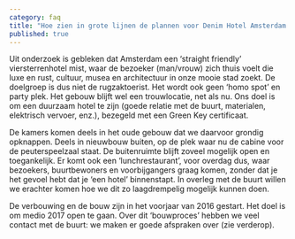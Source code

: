 ```yaml
---
category: faq
title: "Hoe zien in grote lijnen de plannen voor Denim Hotel Amsterdam eruit?"
published: true
---
```




Uit onderzoek is gebleken dat Amsterdam een ‘straight friendly’ viersterrenhotel mist, waar de bezoeker (man/vrouw) zich thuis voelt die luxe en rust, cultuur, musea en architectuur in onze mooie stad zoekt. De doelgroep is dus niet de rugzaktoerist. Het wordt ook geen ‘homo spot’ en party plek. Het gebouw blijft wel een trouwlocatie, net als nu. Ons doel is om een duurzaam hotel te zijn (goede relatie met de buurt, materialen, elektrisch vervoer, enz.), bezegeld met een Green Key certificaat.

De kamers komen deels in het oude gebouw dat we daarvoor grondig opknappen. Deels in nieuwbouw buiten, op de plek waar nu de cabine voor de peuterspeelzaal staat. De buitenruimte blijft zoveel mogelijk open en toegankelijk. Er komt ook een ‘lunchrestaurant’, voor overdag dus, waar bezoekers, buurtbewoners en voorbijgangers graag komen, zonder dat je het gevoel hebt dat je ‘een hotel’ binnenstapt. In overleg met de buurt willen we erachter komen hoe we dit zo laagdrempelig mogelijk kunnen doen.  

De verbouwing en de bouw zijn in het voorjaar van 2016 gestart. Het doel is om medio 2017 open te gaan. Over dit ‘bouwproces’ hebben we veel contact met de buurt: we maken er goede afspraken over (zie verderop).
